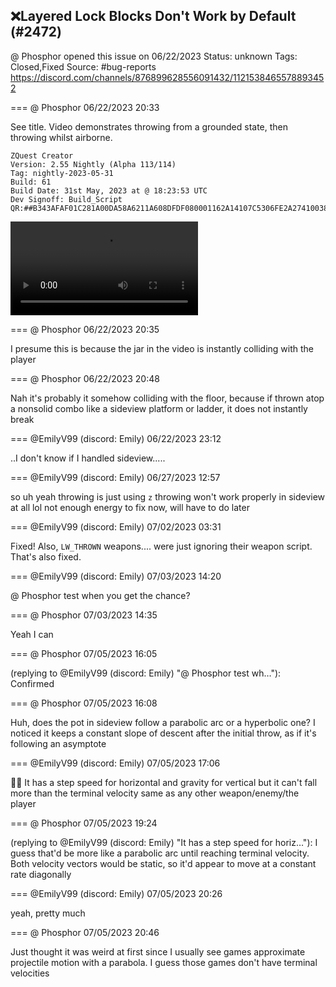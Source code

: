 ## ❌Layered Lock Blocks Don't Work by Default (#2472)
@ Phosphor opened this issue on 06/22/2023
Status: unknown
Tags: Closed,Fixed
Source: #bug-reports https://discord.com/channels/876899628556091432/1121538465578893452


=== @ Phosphor 06/22/2023 20:33

See title. Video demonstrates throwing from a grounded state, then throwing whilst airborne.
```
ZQuest Creator
Version: 2.55 Nightly (Alpha 113/114)
Tag: nightly-2023-05-31
Build: 61
Build Date: 31st May, 2023 at @ 18:23:53 UTC
Dev Signoff: Build_Script
QR:##B343AFAF01C281A00DA58A6211A608DFDF080001162A14107C5306FE2A274100381B02044031300000065824000000000000D0030000000000000000000000000000000000000000000000000000000034866C3140320000000000000000000000000000##
```
![image](https://cdn.discordapp.com/attachments/1121538465578893452/1121538466015096983/2023-06-22_16-31-42.mp4?ex=65ea2497&is=65d7af97&hm=1c0ab23b0c704df1b96ffe5855656792faa8007115cea384e0e85d052b5642d2&)

=== @ Phosphor 06/22/2023 20:35

I presume this is because the jar in the video is instantly colliding with the player

=== @ Phosphor 06/22/2023 20:48

Nah it's probably it somehow colliding with the floor, because if thrown atop a nonsolid combo like a sideview platform or ladder, it does not instantly break

=== @EmilyV99 (discord: Emily) 06/22/2023 23:12

..I don't know if I handled sideview.....

=== @EmilyV99 (discord: Emily) 06/27/2023 12:57

so uh yeah throwing is just using `z`
throwing won't work properly in sideview at all lol
not enough energy to fix now, will have to do later

=== @EmilyV99 (discord: Emily) 07/02/2023 03:31

Fixed!
Also, `LW_THROWN` weapons.... were just ignoring their weapon script. That's also fixed.

=== @EmilyV99 (discord: Emily) 07/03/2023 14:20

@ Phosphor test when you get the chance?

=== @ Phosphor 07/03/2023 14:35

Yeah I can

=== @ Phosphor 07/05/2023 16:05

(replying to @EmilyV99 (discord: Emily) "@ Phosphor test wh…"): Confirmed

=== @ Phosphor 07/05/2023 16:08

Huh, does the pot in sideview follow a parabolic arc or a hyperbolic one? I noticed it keeps a constant slope of descent after the initial throw, as if it's following an asymptote

=== @EmilyV99 (discord: Emily) 07/05/2023 17:06

🤷‍♀️
It has a step speed for horizontal and gravity for vertical
but it can't fall more than the terminal velocity
same as any other weapon/enemy/the player

=== @ Phosphor 07/05/2023 19:24

(replying to @EmilyV99 (discord: Emily) "It has a step speed for horiz…"): I guess that'd be more like a parabolic arc until reaching terminal velocity. Both velocity vectors would be static, so it'd appear to move at a constant rate diagonally

=== @EmilyV99 (discord: Emily) 07/05/2023 20:26

yeah, pretty much

=== @ Phosphor 07/05/2023 20:46

Just thought it was weird at first since I usually see games approximate projectile motion with a parabola. I guess those games don't have terminal velocities
